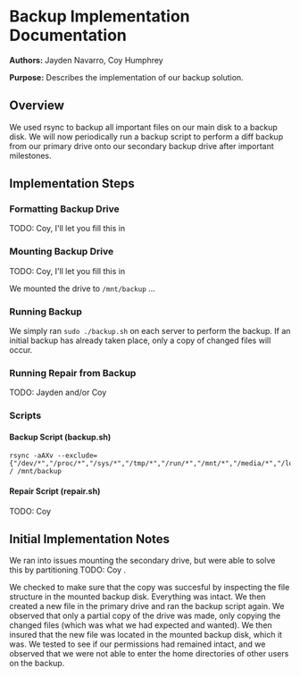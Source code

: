 # Backup Implementation Documentation

**Authors:** Jayden Navarro, Coy Humphrey

**Purpose:** Describes the implementation of our backup solution.

## Overview

We used rsync to backup all important files on our main disk to a backup disk. We will now periodically run a backup script to perform a diff backup from our primary drive onto our secondary backup drive after important milestones.

## Implementation Steps

### Formatting Backup Drive

TODO: Coy, I'll let you fill this in

### Mounting Backup Drive

TODO: Coy, I'll let you fill this in

We mounted the drive to `/mnt/backup` ...

### Running Backup

We simply ran `sudo ./backup.sh` on each server to perform the backup. If an initial backup has already taken place, only a copy of changed files will occur.

### Running Repair from Backup

TODO: Jayden and/or Coy

### Scripts

#### Backup Script (backup.sh)
    rsync -aAXv --exclude={"/dev/*","/proc/*","/sys/*","/tmp/*","/run/*","/mnt/*","/media/*","/lost+found"} / /mnt/backup

#### Repair Script (repair.sh)

TODO: Coy

## Initial Implementation Notes

We ran into issues mounting the secondary drive, but were able to solve this by partitioning TODO: Coy .

We checked to make sure that the copy was succesful by inspecting the file structure in the mounted backup disk. Everything was intact. We then created a new file in the primary drive and ran the backup script again. We observed that only a partial copy of the drive was made, only copying the changed files (which was what we had expected and wanted). We then insured that the new file was located in the mounted backup disk, which it was. We tested to see if our permissions had remained intact, and we observed that we were not able to enter the home directories of other users on the backup.

